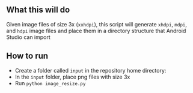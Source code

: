## What this will do

Given image files of size 3x (`xxhdpi`), this script will generate `xhdpi`, `mdpi`, and `hdpi` image files and place them in a directory structure that Android Studio can import

## How to run

- Create a folder called `input` in the repository home directory:
- In the `input` folder, place png files with size 3x
- Run `python image_resize.py`
